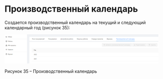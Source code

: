 # Производственный календарь

Создается производственный календарь на текущий и следующий календарный год (рисунок 35):

![](<../../.gitbook/assets/0 (19)>)

Рисунок 35 – Производственный календарь
